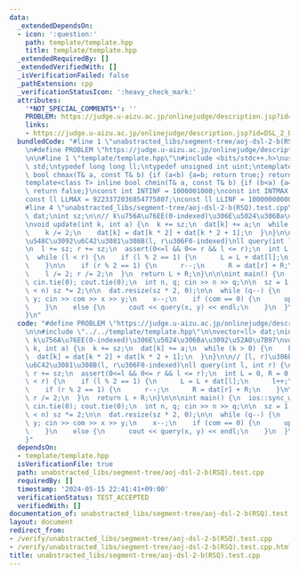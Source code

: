 ```yaml
---
data:
  _extendedDependsOn:
  - icon: ':question:'
    path: template/template.hpp
    title: template/template.hpp
  _extendedRequiredBy: []
  _extendedVerifiedWith: []
  _isVerificationFailed: false
  _pathExtension: cpp
  _verificationStatusIcon: ':heavy_check_mark:'
  attributes:
    '*NOT_SPECIAL_COMMENTS*': ''
    PROBLEM: https://judge.u-aizu.ac.jp/onlinejudge/description.jsp?id=DSL_2_B
    links:
    - https://judge.u-aizu.ac.jp/onlinejudge/description.jsp?id=DSL_2_B
  bundledCode: "#line 1 \"unabstracted_libs/segment-tree/aoj-dsl-2-b(RSQ).test.cpp\"\
    \n#define PROBLEM \"https://judge.u-aizu.ac.jp/onlinejudge/description.jsp?id=DSL_2_B\"\
    \n\n#line 1 \"template/template.hpp\"\n#include <bits/stdc++.h>\nusing namespace\
    \ std;\ntypedef long long ll;\ntypedef unsigned int uint;\ntemplate<class T> inline\
    \ bool chmax(T& a, const T& b) {if (a<b) {a=b; return true;} return false;}\n\
    template<class T> inline bool chmin(T& a, const T& b) {if (b<a) {a=b; return true;}\
    \ return false;}\nconst int INTINF = 1000001000;\nconst int INTMAX = 2147483647;\n\
    const ll LLMAX = 9223372036854775807;\nconst ll LLINF = 1000000000000000000;\n\
    #line 4 \"unabstracted_libs/segment-tree/aoj-dsl-2-b(RSQ).test.cpp\"\n\nvector<ll>\
    \ dat;\nint sz;\n\n// k\u756A\u76EE(0-indexed)\u306E\u5024\u306Ba\u3092\u52A0\u7B97\
    \nvoid update(int k, int a) {\n  k += sz;\n  dat[k] += a;\n  while (k > 0) {\n\
    \    k /= 2;\n    dat[k] = dat[k * 2] + dat[k * 2 + 1];\n  }\n}\n\n// [l, r)\u306E\
    \u548C\u3092\u6C42\u3081\u308B(l, r\u306F0-indexed)\nll query(int l, int r) {\n\
    \n  l += sz; r += sz;\n  assert(0<=l && 0<= r && l <= r);\n  int L = 0, R = 0;\n\
    \  while (l < r) {\n    if (l % 2 == 1) {\n      L = L + dat[l];\n      l++;\n\
    \    }\n\n    if (r % 2 == 1) {\n      r--;\n      R = dat[r] + R;\n    }\n\n\
    \    l /= 2; r /= 2;\n  }\n  return L + R;\n}\n\n\nint main() {\n  ios::sync_with_stdio(0);\
    \ cin.tie(0); cout.tie(0);\n  int n, q; cin >> n >> q;\n\n  sz = 1; while (sz\
    \ < n) sz *= 2;\n\n  dat.resize(sz * 2, 0);\n\n  while (q--) {\n    int com, x,\
    \ y; cin >> com >> x >> y;\n    x--;\n    if (com == 0) {\n      update(x, y);\n\
    \    }\n    else {\n      cout << query(x, y) << endl;\n    }\n  }\n  return 0;\n\
    }\n"
  code: "#define PROBLEM \"https://judge.u-aizu.ac.jp/onlinejudge/description.jsp?id=DSL_2_B\"\
    \n\n#include \"../../template/template.hpp\"\n\nvector<ll> dat;\nint sz;\n\n//\
    \ k\u756A\u76EE(0-indexed)\u306E\u5024\u306Ba\u3092\u52A0\u7B97\nvoid update(int\
    \ k, int a) {\n  k += sz;\n  dat[k] += a;\n  while (k > 0) {\n    k /= 2;\n  \
    \  dat[k] = dat[k * 2] + dat[k * 2 + 1];\n  }\n}\n\n// [l, r)\u306E\u548C\u3092\
    \u6C42\u3081\u308B(l, r\u306F0-indexed)\nll query(int l, int r) {\n\n  l += sz;\
    \ r += sz;\n  assert(0<=l && 0<= r && l <= r);\n  int L = 0, R = 0;\n  while (l\
    \ < r) {\n    if (l % 2 == 1) {\n      L = L + dat[l];\n      l++;\n    }\n\n\
    \    if (r % 2 == 1) {\n      r--;\n      R = dat[r] + R;\n    }\n\n    l /= 2;\
    \ r /= 2;\n  }\n  return L + R;\n}\n\n\nint main() {\n  ios::sync_with_stdio(0);\
    \ cin.tie(0); cout.tie(0);\n  int n, q; cin >> n >> q;\n\n  sz = 1; while (sz\
    \ < n) sz *= 2;\n\n  dat.resize(sz * 2, 0);\n\n  while (q--) {\n    int com, x,\
    \ y; cin >> com >> x >> y;\n    x--;\n    if (com == 0) {\n      update(x, y);\n\
    \    }\n    else {\n      cout << query(x, y) << endl;\n    }\n  }\n  return 0;\n\
    }"
  dependsOn:
  - template/template.hpp
  isVerificationFile: true
  path: unabstracted_libs/segment-tree/aoj-dsl-2-b(RSQ).test.cpp
  requiredBy: []
  timestamp: '2024-05-15 22:41:41+09:00'
  verificationStatus: TEST_ACCEPTED
  verifiedWith: []
documentation_of: unabstracted_libs/segment-tree/aoj-dsl-2-b(RSQ).test.cpp
layout: document
redirect_from:
- /verify/unabstracted_libs/segment-tree/aoj-dsl-2-b(RSQ).test.cpp
- /verify/unabstracted_libs/segment-tree/aoj-dsl-2-b(RSQ).test.cpp.html
title: unabstracted_libs/segment-tree/aoj-dsl-2-b(RSQ).test.cpp
---
```

